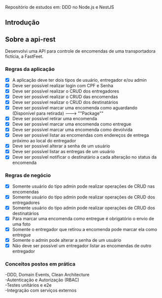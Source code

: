 Repositório de estudos em: DDD no Node.js e NestJS

## Introdução

## Sobre a api-rest

Desenvolvi uma API para controle de encomendas de uma transportadora fictícia, a FastFeet.

### Regras da aplicação

- [x] A aplicação deve ter dois tipos de usuário, entregador e/ou admin </br>
- [x] Deve ser possível realizar login com CPF e Senha </br>
- [x] Deve ser possível realizar o CRUD dos entregadores </br>
- [x] Deve ser possível realizar o CRUD das encomendas </br>
- [x] Deve ser possível realizar o CRUD dos destinatários </br>
- [x] Deve ser possível marcar uma encomenda como aguardando (Disponível para retirada) ---> ""Package"" </br>
- [x] Deve ser possível retirar uma encomenda </br>
- [x] Deve ser possível marcar uma encomenda como entregue </br>
- [x] Deve ser possível marcar uma encomenda como devolvida </br>
- [x] Deve ser possível listar as encomendas com endereços de entrega próximo ao local do entregador </br>
- [x] Deve ser possível alterar a senha de um usuário </br>
- [x] Deve ser possível listar as entregas de um usuário </br>
- [x] Deve ser possível notificar o destinatário a cada alteração no status da encomenda </br>

### Regras de negócio

- [x] Somente usuário do tipo admin pode realizar operações de CRUD nas encomendas </br>
- [x] Somente usuário do tipo admin pode realizar operações de CRUD dos entregadores </br>
- [x] Somente usuário do tipo admin pode realizar operações de CRUD dos destinatários </br>
- [x] Para marcar uma encomenda como entregue é obrigatório o envio de uma foto </br>
- [x] Somente o entregador que retirou a encomenda pode marcar ela como entregue </br>
- [x] Somente o admin pode alterar a senha de um usuário </br>
- [x] Não deve ser possível um entregador listar as encomendas de outro entregador </br>

### Conceitos postos em prática

-DDD, Domain Events, Clean Architecture </br>
-Autenticação e Autorização (RBAC) </br>
-Testes unitários e e2e </br>
-Integração com serviços externos </br>
